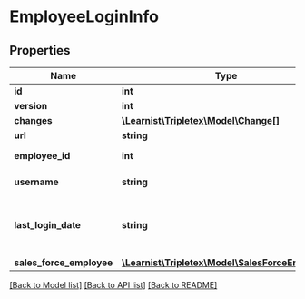 # EmployeeLoginInfo

## Properties
Name | Type | Description | Notes
------------ | ------------- | ------------- | -------------
**id** | **int** |  | [optional] 
**version** | **int** |  | [optional] 
**changes** | [**\Learnist\Tripletex\Model\Change[]**](Change.md) |  | [optional] 
**url** | **string** |  | [optional] 
**employee_id** | **int** | Employee id | [optional] 
**username** | **string** | Employee username | [optional] 
**last_login_date** | **string** | Last successful employee login datetime | [optional] 
**sales_force_employee** | [**\Learnist\Tripletex\Model\SalesForceEmployee**](SalesForceEmployee.md) |  | [optional] 

[[Back to Model list]](../../README.md#documentation-for-models) [[Back to API list]](../../README.md#documentation-for-api-endpoints) [[Back to README]](../../README.md)

